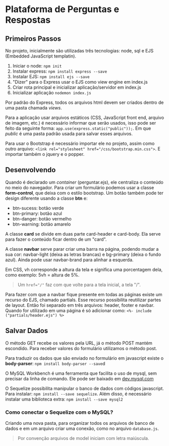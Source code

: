 # Plataforma de Perguntas e Respostas

## Primeiros Passos

No projeto, inicialmente são utilizadas três tecnologias: node, sql e EJS (Embedded JavaScript templatin).

1. Iniciar o node: `npm init`
2. Instalar express: `npm install express --save`
3. Instalar EJS: `npm install ejs --save`
4. "Dizer" para o Express usar o EJS como view engine em index.js
5. Criar rota principal e inicializar aplicação/servidor em index.js
6. Inicializar aplicação `nodemon index.js`

Por padrão do Express, todos os arquivos html devem ser criados dentro de uma pasta chamada _views_.

Para a aplicação usar arquivos estáticos (CSS, JavaScript front end, arquivo de imagem, etc.) é necessário informar que serão usados, isso pode ser feito da seguinte forma: `app.use(express.static("public"));`. Em que _public_ é uma pasta padrão usada para salvar esses arquivos.

Para usar o Bootstrap é necessário importar ele no projeto, assim como outro arquivo: `<link rel="stylesheet" href="/css/bootstrap.min.css">`. E importar também o jquery e o popper.

## Desenvolvendo

Quando é declarado um _container_ (perguntar.ejs), ele centraliza o conteúdo no meio do navegador. Para criar um formulário podemos usar a classe **form-control**, que deixa com o estilo bootstrap. Um botão também pode ter design diferente usando a classe **btn** e:
- btn-sucess: botão verde
- btn-primary: botão azul
- btn-danger: botão vermelho
- btn-warning: botão amarelo

A classe **card** se divide em duas parte card-header e card-body. Ela serve para fazer o conteúdo ficar dentro de um "card". 

A classe **navbar** serve parar criar uma barra na página, podendo mudar a sua cor: navbar-light (deixa as letras brancas) e bg-primary (deixa o fundo azul). Ainda pode usar navbar-brand para alinhar a esquerda.

Em CSS, vh corresponde a altura da tela e significa uma porcentagem dela, como exemplo: 5vh = altura de 5%.

> Um  `href="/"` faz com que volte para a tela inicial, a tela "/".

Para fazer com que a navbar fique presente em todas as páginas existe um recurso do EJS, chamado partials. Esse recurso possibilita reutilizar partes de layout. Então foi separado em três arquivos: header, footer e navbar. Quando for utilizado em uma página é só adicionar como: `<%- include ("partials/header.ejs") %>`

## Salvar Dados

O método GET recebe os valores pela URL, já o método POST mantém escondido. Para receber valores do formulário utilizamos o método post.

Para traduzir os dados que são enviado no formulário em javascript existe o **body-parser**: `npm install body-parser --save`d

O MySQL Workbench é uma ferramenta que facilita o uso de mysql, sem precisar da linha de comando. Ele pode ser baixado em [dev.mysql.com](https://dev.mysql.com/downloads/workbench/)

O Sequelize possibilita manipular o banco de dados com códigos javascript. Para instalar: `npm install --save sequelize`. Além disso, é necessário instalar uma biblioteca extra: `npm install --save mysql2`

### Como conectar o Sequelize com o MySQL?

Criando uma nova pasta, para organizar todos os arquivos de banco de dados e em um arquivo criar uma conexão, como no arquivo `database.js`.

> Por convenção arquivos de model iniciam com letra maiúscula.

